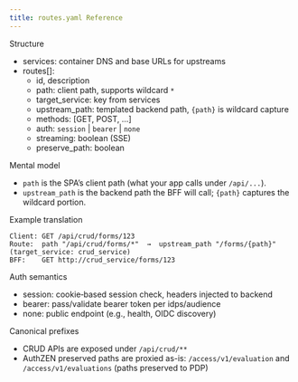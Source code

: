 ```yaml
---
title: routes.yaml Reference
---
```


Structure

- services: container DNS and base URLs for upstreams
- routes[]:
  - id, description
  - path: client path, supports wildcard `*`
  - target_service: key from services
  - upstream_path: templated backend path, `{path}` is wildcard capture
  - methods: [GET, POST, ...]
  - auth: `session` | `bearer` | `none`
  - streaming: boolean (SSE)
  - preserve_path: boolean

Mental model

- `path` is the SPA’s client path (what your app calls under `/api/...`).
- `upstream_path` is the backend path the BFF will call; `{path}` captures the wildcard portion.

Example translation

```text
Client: GET /api/crud/forms/123
Route:  path "/api/crud/forms/*"  →  upstream_path "/forms/{path}" (target_service: crud_service)
BFF:    GET http://crud_service/forms/123
```
Auth semantics

- session: cookie‑based session check, headers injected to backend
- bearer: pass/validate bearer token per idps/audience
- none: public endpoint (e.g., health, OIDC discovery)

Canonical prefixes

- CRUD APIs are exposed under `/api/crud/**`
- AuthZEN preserved paths are proxied as-is: `/access/v1/evaluation` and `/access/v1/evaluations` (paths preserved to PDP)



